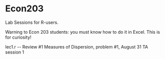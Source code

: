 # Econ203
Lab Sessions for R-users. 

Warning to Econ 203 students: you must know how to do it in Excel. This is for curiosity!

lec1.r -- Review #1 Measures of Dispersion, problem #1, August 31 TA session 1 
